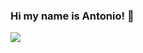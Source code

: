 ### Hi my name is Antonio! 👋

<p align="left" >
  <img src="https://1000marcas.net/wp-content/uploads/2020/11/Java-logo.png">
  <!--
  <img src="https://upload.wikimedia.org/wikipedia/en/c/cc/JavaFX_Logo.png" width="100" >
  <img src="https://www.manualweb.net/img/logos/javaee.png" width="100"> 
  <img src="https://upload.wikimedia.org/wikipedia/commons/thumb/4/44/Spring_Framework_Logo_2018.svg/2560px-Spring_Framework_Logo_2018.svg.png" width="100">
  <img src="https://niixer.com/wp-content/uploads/2020/11/spring-boot.png" width="100">
  <img src="https://es.logodownload.org/wp-content/uploads/2019/08/android-logo-9-11.png" width="100">

  <img src="https://upload.wikimedia.org/wikipedia/commons/thumb/1/18/ISO_C%2B%2B_Logo.svg/1822px-ISO_C%2B%2B_Logo.svg.png" width="100">
  <img src="https://go.dev/blog/go-brand/Go-Logo/PNG/Go-Logo_Blue.png" width="100">

  <img src="https://seeklogo.com/images/C/c-sharp-c-logo-02F17714BA-seeklogo.com.png" width="100">
  <img src="https://upload.wikimedia.org/wikipedia/commons/8/8a/Official_unity_logo.png" width="100">
  <img src="https://upload.wikimedia.org/wikipedia/commons/thumb/c/cf/Lua-Logo.svg/1200px-Lua-Logo.svg.png" width="100">
  <img src="https://upload.wikimedia.org/wikipedia/commons/thumb/5/5a/Godot_logo.svg/1200px-Godot_logo.svg.png" width="100">
  -->
</p>
